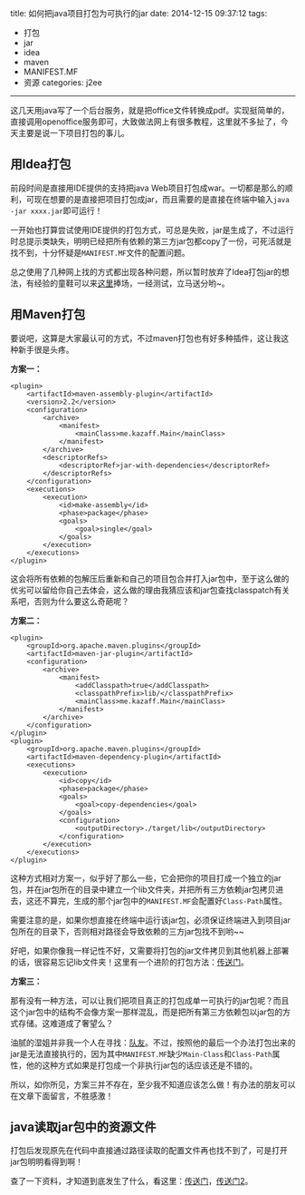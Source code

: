 title: 如何把java项目打包为可执行的jar
date: 2014-12-15 09:37:12
tags: 
- 打包
- jar
- idea
- maven
- MANIFEST.MF
- 资源
categories: j2ee
---

这几天用java写了一个后台服务，就是把office文件转换成pdf。实现挺简单的，直接调用openoffice服务即可，大致做法网上有很多教程，这里就不多扯了，今天主要是说一下项目打包的事儿。
<!--more-->

用Idea打包
---

前段时间是直接用IDE提供的支持把java Web项目打包成war。一切都是那么的顺利，可现在想要的是直接把项目打包成jar，而且需要的是直接在终端中输入`java -jar xxxx.jar`即可运行！

一开始也打算尝试使用IDE提供的打包方式，可总是失败，jar是生成了，不过运行时总提示类缺失，明明已经把所有依赖的第三方jar包都copy了一份，可死活就是找不到，十分怀疑是`MANIFEST.MF`文件的配置问题。

总之使用了几种网上找的方式都出现各种问题，所以暂时放弃了Idea打包jar的想法，有经验的童鞋可以来[这里](http://segmentfault.com/q/1010000002429996)捧场，一经测试，立马送分哟~。


用Maven打包
---

要说吧，这算是大家最认可的方式，不过maven打包也有好多种插件，这让我这种新手很是头疼。

**方案一：**

	<plugin>
        <artifactId>maven-assembly-plugin</artifactId>
        <version>2.2</version>
        <configuration>
            <archive>
                <manifest>
                    <mainClass>me.kazaff.Main</mainClass>
                </manifest>
            </archive>
            <descriptorRefs>
                <descriptorRef>jar-with-dependencies</descriptorRef>
            </descriptorRefs>
        </configuration>
        <executions>
            <execution>
                <id>make-assembly</id>
                <phase>package</phase>
                <goals>
                    <goal>single</goal>
                </goals>
            </execution>
        </executions>
    </plugin>

这会将所有依赖的包解压后重新和自己的项目包合并打入jar包中，至于这么做的优劣可以留给你自己去体会，这么做的理由我猜应该和jar包查找classpatch有关系吧，否则为什么要这么奇葩呢？

**方案二：**

	<plugin>
        <groupId>org.apache.maven.plugins</groupId>
        <artifactId>maven-jar-plugin</artifactId>
        <configuration>
            <archive>
                <manifest>
                    <addClasspath>true</addClasspath>
                    <classpathPrefix>lib/</classpathPrefix>
                    <mainClass>me.kazaff.Main</mainClass>
                </manifest>
            </archive>
        </configuration>
    </plugin>
    <plugin>
        <groupId>org.apache.maven.plugins</groupId>
        <artifactId>maven-dependency-plugin</artifactId>
        <executions>
            <execution>
                <id>copy</id>
                <phase>package</phase>
                <goals>
                    <goal>copy-dependencies</goal>
                </goals>
                <configuration>
                    <outputDirectory>./target/lib</outputDirectory>
                </configuration>
            </execution>
        </executions>
    </plugin>

这种方式相对方案一，似乎好了那么一些，它会把你的项目打成一个独立的jar包，并在jar包所在的目录中建立一个lib文件夹，并把所有三方依赖jar包拷贝进去，这还不算完，生成的那个jar包中的`MANIFEST.MF`会配置好`Class-Path`属性。

需要注意的是，如果你想直接在终端中运行该jar包，必须保证终端进入到项目jar包所在的目录下，否则相对路径会导致依赖的三方jar包找不到哟~~

好吧，如果你像我一样记性不好，又需要将打包的jar文件拷贝到其他机器上部署的话，很容易忘记lib文件夹！这里有一个进阶的打包方法：[传送门](http://www.xeclipse.com/?p=1470)。


**方案三：**

那有没有一种方法，可以让我们把项目真正的打包成单一可执行的jar包呢？而且这个jar包中的结构不会像方案一那样混乱，而是把所有第三方依赖包以jar包的方式存储。这难道成了奢望么？

油腻的湿姐并非我一个人在寻找：[队友](http://www.gznote.com/2014/07/maven%E4%B8%ADmaven-assembly-plugin%E7%9A%84%E4%BD%BF%E7%94%A8.html)。不过，按照他的最后一个办法打包出来的jar是无法直接执行的，因为其中`MANIFEST.MF`缺少`Main-Class`和`Class-Path`属性，他的这种方式如果是打包成一个非执行jar包的话应该还是不错的。

所以，如你所见，方案三并不存在，至少我不知道应该怎么做！有办法的朋友可以在文章下面留言，不胜感激！



java读取jar包中的资源文件
---

打包后发现原先在代码中直接通过路径读取的配置文件再也找不到了，可是打开jar包明明看得到啊！

查了一下资料，才知道到底发生了什么，看这里：[传送门](http://ppjava.com/?p=1205)，[传送门2](http://www.iteye.com/topic/483115)。

